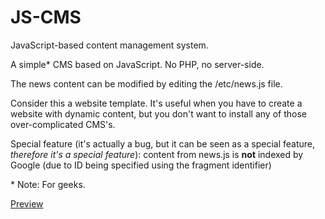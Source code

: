 # JS-CMS
JavaScript-based content management system.

A simple\* CMS based on JavaScript. No PHP, no server-side.

The news content can be modified by editing the /etc/news.js file.

Consider this a website template. It's useful when you have to create a website with dynamic content, but you don't want to install any of those over-complicated CMS's.

Special feature (it's actually a bug, but it can be seen as a special feature, *therefore it's a special feature*): content from news.js is **not** indexed by Google (due to ID being specified using the fragment identifier)

\* Note: For geeks.

[Preview](https://shifterovich.github.io/JS-CMS/)
